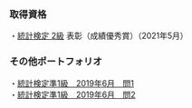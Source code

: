 ### 取得資格
・[統計検定 2級](https://www.toukei-kentei.jp/about/grade2/) 表彰（成績優秀賞）（2021年5月）<br>

### その他ポートフォリオ

・[統計検定準1級　2019年6月　問1](https://qiita.com/y-sh-ml/items/609eb99c9c9697d206b6)<br>
・[統計検定準1級　2019年6月　問2](https://qiita.com/y-sh-ml/items/fc98d7f00eec4cd50ca9)
